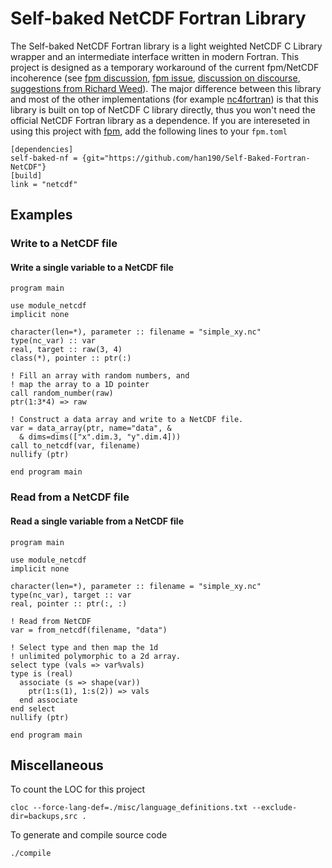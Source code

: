 # Self-baked NetCDF Fortran Library

The Self-baked NetCDF Fortran library is a light weighted NetCDF C Library wrapper and an intermediate interface written in modern Fortran. This project is designed as a temporary workaround of the current fpm/NetCDF incoherence (see [fpm discussion](https://github.com/fortran-lang/fpm/discussions/458), [fpm issue](https://github.com/fortran-lang/fpm/issues/17), [discussion on discourse](https://fortran-lang.discourse.group/t/using-netcdf-with-fpm/4225), [suggestions from Richard Weed](https://github.com/Unidata/netcdf-fortran/issues/153)). The major difference between this library and most of the other implementations (for example [nc4fortran](https://github.com/geospace-code/nc4fortran)) is that this library is built on top of NetCDF C library directly, thus you won't need the official NetCDF Fortran library as a dependence. If you are intereseted in using this project with [fpm](https://github.com/fortran-lang/fpm), add the following lines to your `fpm.toml`
```
[dependencies]
self-baked-nf = {git="https://github.com/han190/Self-Baked-Fortran-NetCDF"}
[build]
link = "netcdf"
```

## Examples
### Write to a NetCDF file
#### Write a single variable to a NetCDF file
```Fortran
program main

use module_netcdf
implicit none

character(len=*), parameter :: filename = "simple_xy.nc"
type(nc_var) :: var
real, target :: raw(3, 4)
class(*), pointer :: ptr(:)

! Fill an array with random numbers, and
! map the array to a 1D pointer
call random_number(raw)
ptr(1:3*4) => raw 

! Construct a data array and write to a NetCDF file.
var = data_array(ptr, name="data", &
  & dims=dims(["x".dim.3, "y".dim.4]))
call to_netcdf(var, filename)
nullify (ptr)

end program main
```
### Read from a NetCDF file
#### Read a single variable from a NetCDF file
```Fortran
program main

use module_netcdf
implicit none

character(len=*), parameter :: filename = "simple_xy.nc"
type(nc_var), target :: var
real, pointer :: ptr(:, :)

! Read from NetCDF
var = from_netcdf(filename, "data")

! Select type and then map the 1d 
! unlimited polymorphic to a 2d array.
select type (vals => var%vals)
type is (real)
  associate (s => shape(var))
    ptr(1:s(1), 1:s(2)) => vals
  end associate
end select
nullify (ptr)

end program main
```

## Miscellaneous
To count the LOC for this project
```
cloc --force-lang-def=./misc/language_definitions.txt --exclude-dir=backups,src .
```
To generate and compile source code
```
./compile
```